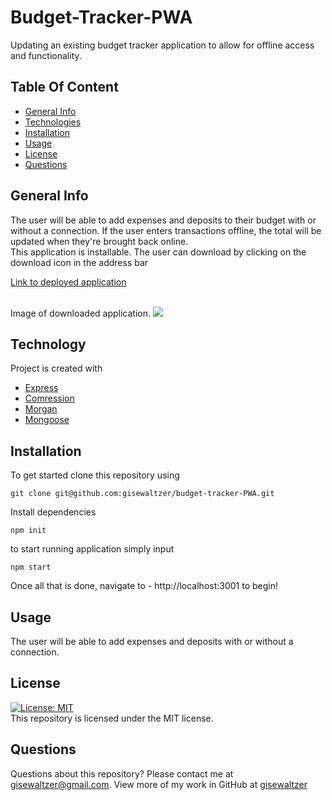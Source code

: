 # Budget-Tracker-PWA
Updating an existing budget tracker application to allow for offline access and functionality.

## Table Of Content
* [General Info](#general-info)
* [Technologies](#technologies)
* [Installation](#installation)
* [Usage](#usage)
* [License](#license)
* [Questions](#questions)

## General Info
The user will be able to add expenses and deposits to their budget with or without a connection. If the user enters transactions offline, the total will be updated when they're brought back online. 
<br>
This application is installable. The user can download by clicking on the download icon in the address bar
<br>

[Link to deployed application](https://)

<br>
Image of downloaded application.
<img src=./public/images/.png>

## Technology
Project is created with 
* [Express](https://expressjs.com/)
* [Comression](https://www.npmjs.com/package/compression)
* [Morgan](https://www.npmjs.com/package/morgan)
* [Mongoose](https://mongoosejs.com/)



## Installation
To get started clone this repository using 
<br>
```terminal
git clone git@github.com:gisewaltzer/budget-tracker-PWA.git
```
Install dependencies 
```terminal
npm init
```
to start running application simply input 
```terminal
npm start
```
Once all that is done, navigate to - http://localhost:3001 to begin!


## Usage
The user will be able to add expenses and deposits with or without a connection.

## License
[![License: MIT](https://img.shields.io/badge/License-MIT-yellow.svg)](https://opensource.org/licenses/MIT)
<br>
This repository is licensed under the MIT license.

## Questions
Questions about this repository? Please contact me at [gisewaltzer@gmail.com](mailto:gisewaltzer@gmail.com). View more of my work in GitHub at [gisewaltzer](https://github.com/gisewaltzer) 